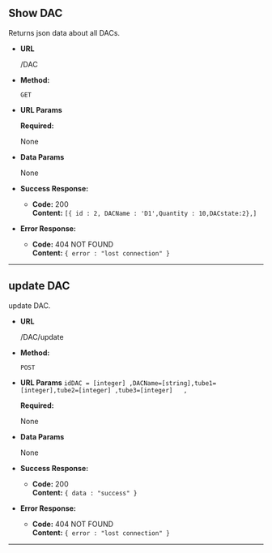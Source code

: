 **Show DAC**
----
  Returns json data about all DACs.

* **URL**

  /DAC

* **Method:**

  `GET`
  
*  **URL Params**

   **Required:**
 
   None 

* **Data Params**

  None

* **Success Response:**

  * **Code:** 200 <br />
    **Content:** `[{ id : 2, DACName : 'D1',Quantity : 10,DACstate:2},]`
 
* **Error Response:**

  * **Code:** 404 NOT FOUND <br />
    **Content:** `{ error : "lost connection" }`

* ***********************************************************
**update DAC**
----
  update DAC.

* **URL**

  /DAC/update

* **Method:**

  `POST`
  
*  **URL Params**
 `idDAC = [integer] ,DACName=[string],tube1=[integer],tube2=[integer] ,tube3=[integer]   ,`
 

   **Required:**
 
   None 

* **Data Params**

  None

* **Success Response:**

  * **Code:** 200 <br />
    **Content:** `{ data : "success" }`
 
* **Error Response:**

  * **Code:** 404 NOT FOUND <br />
    **Content:** `{ error : "lost connection" }`
* ***********************************************************
